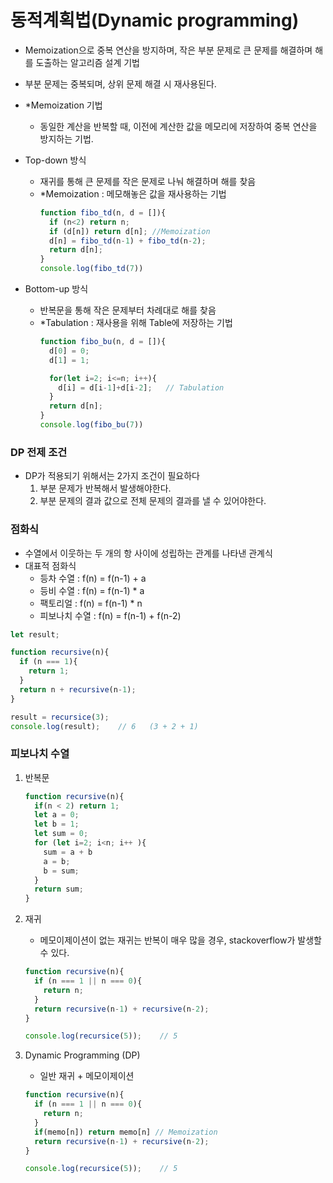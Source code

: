 

# 동적계획법(Dynamic programming)
  - Memoization으로 중복 연산을 방지하며, 작은 부분 문제로 큰 문제를 해결하며 해를 도출하는 알고리즘 설계 기법
  - 부분 문제는 중복되며, 상위 문제 해결 시 재사용된다.
  - *Memoization 기법
    - 동일한 계산을 반복할 때, 이전에 계산한 값을 메모리에 저장하여 중복 연산을 방지하는 기법.

  - Top-down 방식
    - 재귀를 통해 큰 문제를 작은 문제로 나눠 해결하며 해를 찾음
    - *Memoization : 메모해놓은 값을 재사용하는 기법
      ```javascript
      function fibo_td(n, d = []){
        if (n<2) return n;
        if (d[n]) return d[n]; //Memoization
        d[n] = fibo_td(n-1) + fibo_td(n-2);
        return d[n];
      }
      console.log(fibo_td(7))
      ```
  - Bottom-up 방식
    - 반복문을 통해 작은 문제부터 차례대로 해를 찾음
    - *Tabulation : 재사용을 위해 Table에 저장하는 기법
      ```javascript
      function fibo_bu(n, d = []){
        d[0] = 0;
        d[1] = 1;

        for(let i=2; i<=n; i++){
          d[i] = d[i-1]+d[i-2];   // Tabulation
        }
        return d[n];
      }
      console.log(fibo_bu(7))
      ```


### DP 전제 조건
  - DP가 적용되기 위해서는 2가지 조건이 필요하다
    1. 부분 문제가 반복해서 발생해야한다.
    2. 부분 문제의 결과 값으로 전체 문제의 결과를 낼 수 있어야한다.
    

### 점화식
  - 수열에서 이웃하는 두 개의 항 사이에 성립하는 관계를 나타낸 관계식
  - 대표적 점화식
    - 등차 수열 : f(n) = f(n-1) + a
    - 등비 수열 : f(n) = f(n-1) * a
    - 팩토리얼 : f(n) = f(n-1) * n
    - 피보나치 수열 : f(n) = f(n-1) + f(n-2)
    

  ```javascript
  let result;

  function recursive(n){
    if (n === 1){
      return 1;
    }
    return n + recursive(n-1);
  }

  result = recursice(3);
  console.log(result);    // 6   (3 + 2 + 1)
  ```



### 피보나치 수열
  1. 반복문
      ```javascript
      function recursive(n){
        if(n < 2) return 1;
        let a = 0;
        let b = 1;
        let sum = 0;
        for (let i=2; i<n; i++ ){
          sum = a + b
          a = b;
          b = sum;
        }
        return sum;
      }
      ```

  2. 재귀
      - 메모이제이션이 없는 재귀는 반복이 매우 많을 경우, stackoverflow가 발생할 수 있다.

      ```javascript
      function recursive(n){
        if (n === 1 || n === 0){
          return n;
        }
        return recursive(n-1) + recursive(n-2);
      }

      console.log(recursice(5));    // 5
      ```

  3. Dynamic Programming (DP)
      - 일반 재귀 + 메모이제이션
      ```javascript
      function recursive(n){
        if (n === 1 || n === 0){
          return n;
        }
        if(memo[n]) return memo[n] // Memoization
        return recursive(n-1) + recursive(n-2);
      }

      console.log(recursice(5));    // 5
      ```


